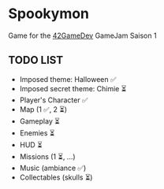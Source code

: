# Spookymon

Game for the [42GameDev](https://42gamedev.fr) GameJam Saison 1

## TODO LIST

- Imposed theme: Halloween ✅
- Imposed secret theme: Chimie ⏳
- Player's Character ✅
- Map (1 ✅, 2 ⏳)
- Gameplay ⏳
- Enemies ⏳
- HUD ⏳
- Missions (1 ⏳, ...)
- Music (ambiance ✅)
- Collectables (skulls ⏳)

